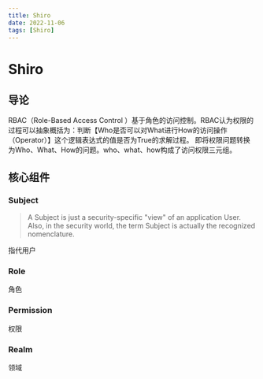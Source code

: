 ```yaml
---
title: Shiro
date: 2022-11-06
tags: [Shiro]
---
```

# Shiro
## 导论
RBAC（Role-Based Access Control ）基于角色的访问控制。RBAC认为权限的过程可以抽象概括为：判断【Who是否可以对What进行How的访问操作（Operator）】这个逻辑表达式的值是否为True的求解过程。
即将权限问题转换为Who、What、How的问题。who、what、how构成了访问权限三元组。

## 核心组件
### Subject
> A Subject is just a security-specific "view" of an application User. Also, in the security world, the term Subject is actually the recognized nomenclature. 

指代用户

### Role
角色

### Permission
权限

### Realm
领域